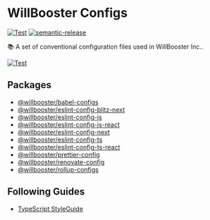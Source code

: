# WillBooster Configs

[![Test](https://github.com/WillBooster/willbooster-configs/actions/workflows/test.yml/badge.svg)](https://github.com/WillBooster/willbooster-configs/actions/workflows/test.yml)
[![semantic-release](https://img.shields.io/badge/%20%20%F0%9F%93%A6%F0%9F%9A%80-semantic--release-e10079.svg)](https://github.com/semantic-release/semantic-release)

:books: A set of conventional configuration files used in WillBooster Inc..

[![Test](https://github.com/WillBooster/willbooster-configs/workflows/Test/badge.svg)](https://github.com/WillBooster/willbooster-configs/actions?query=workflow%3ATest)

## Packages

- [@willbooster/babel-configs](packages/babel-configs)
- [@willbooster/eslint-config-blitz-next](packages/eslint-config-blitz-next)
- [@willbooster/eslint-config-js](packages/eslint-config-js)
- [@willbooster/eslint-config-js-react](packages/eslint-config-js-react)
- [@willbooster/eslint-config-next](packages/eslint-config-next)
- [@willbooster/eslint-config-ts](packages/eslint-config-ts)
- [@willbooster/eslint-config-ts-react](packages/eslint-config-ts-react)
- [@willbooster/prettier-config](packages/prettier-config)
- [@willbooster/renovate-config](packages/renovate-config)
- [@willbooster/rollup-configs](packages/rollup-configs)

## Following Guides

- [TypeScript StyleGuide](https://basarat.gitbook.io/typescript/styleguide)
